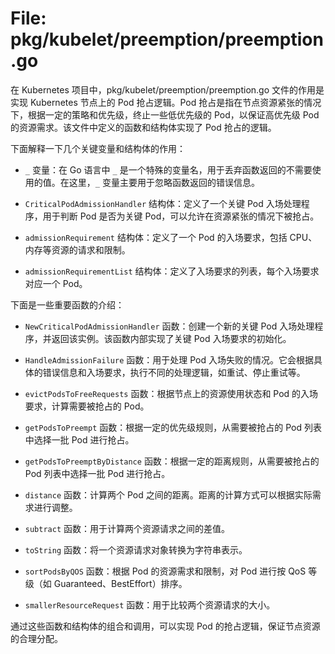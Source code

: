 # File: pkg/kubelet/preemption/preemption.go

在 Kubernetes 项目中，pkg/kubelet/preemption/preemption.go 文件的作用是实现 Kubernetes 节点上的 Pod 抢占逻辑。Pod 抢占是指在节点资源紧张的情况下，根据一定的策略和优先级，终止一些低优先级的 Pod，以保证高优先级 Pod 的资源需求。该文件中定义的函数和结构体实现了 Pod 抢占的逻辑。

下面解释一下几个关键变量和结构体的作用：

- `_` 变量：在 Go 语言中 `_` 是一个特殊的变量名，用于丢弃函数返回的不需要使用的值。在这里，`_` 变量主要用于忽略函数返回的错误信息。

- `CriticalPodAdmissionHandler` 结构体：定义了一个关键 Pod 入场处理程序，用于判断 Pod 是否为关键 Pod，可以允许在资源紧张的情况下被抢占。

- `admissionRequirement` 结构体：定义了一个 Pod 的入场要求，包括 CPU、内存等资源的请求和限制。

- `admissionRequirementList` 结构体：定义了入场要求的列表，每个入场要求对应一个 Pod。

下面是一些重要函数的介绍：

- `NewCriticalPodAdmissionHandler` 函数：创建一个新的关键 Pod 入场处理程序，并返回该实例。该函数内部实现了关键 Pod 入场要求的初始化。

- `HandleAdmissionFailure` 函数：用于处理 Pod 入场失败的情况。它会根据具体的错误信息和入场要求，执行不同的处理逻辑，如重试、停止重试等。

- `evictPodsToFreeRequests` 函数：根据节点上的资源使用状态和 Pod 的入场要求，计算需要被抢占的 Pod。

- `getPodsToPreempt` 函数：根据一定的优先级规则，从需要被抢占的 Pod 列表中选择一批 Pod 进行抢占。

- `getPodsToPreemptByDistance` 函数：根据一定的距离规则，从需要被抢占的 Pod 列表中选择一批 Pod 进行抢占。

- `distance` 函数：计算两个 Pod 之间的距离。距离的计算方式可以根据实际需求进行调整。

- `subtract` 函数：用于计算两个资源请求之间的差值。

- `toString` 函数：将一个资源请求对象转换为字符串表示。

- `sortPodsByQOS` 函数：根据 Pod 的资源需求和限制，对 Pod 进行按 QoS 等级（如 Guaranteed、BestEffort）排序。

- `smallerResourceRequest` 函数：用于比较两个资源请求的大小。

通过这些函数和结构体的组合和调用，可以实现 Pod 的抢占逻辑，保证节点资源的合理分配。

